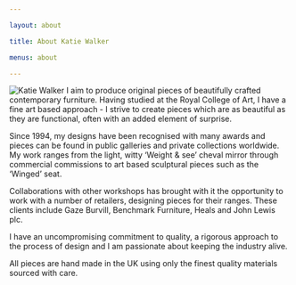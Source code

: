 ```yaml
---

layout: about

title: About Katie Walker

menus: about

---
```


<img class="right top actual_size" src="//images.quru.com/image?src=/kwf/PrinceGeorgesChair/KWF%20Prince%20Georges%20Chair%20Katie%20Crouching%20without%20JJ.jpg&right=0.84848&bottom=0.93125&left=0.07744&top=0.01563&width=342"  alt="Katie Walker"/> I aim to produce original pieces of beautifully crafted contemporary furniture. Having studied at the Royal College of Art, I have a fine art based approach - I strive to create pieces which are as beautiful as they are functional, often with an added element of surprise.

Since 1994, my designs have been recognised with many awards and pieces can be found in public galleries and private collections worldwide. My work ranges from the light, witty ‘Weight & see’ cheval mirror through commercial commissions to art based sculptural pieces such as the ‘Winged’ seat.

Collaborations with other workshops has brought with it the opportunity to work with a number of retailers, designing pieces for their ranges. These clients include Gaze Burvill, Benchmark Furniture, Heals and John Lewis plc.

I have an uncompromising commitment to quality, a rigorous approach to the process of design and I am passionate about keeping the industry alive.

All pieces are hand made in the UK using only the finest quality materials sourced with care.
